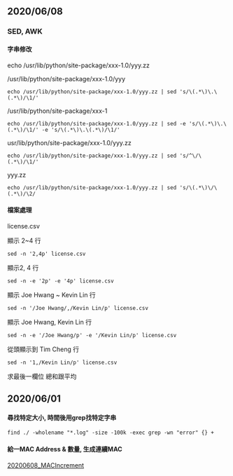 ## 2020/06/08

### SED, AWK

#### 字串修改

echo /usr/lib/python/site-package/xxx-1.0/yyy.zz

/usr/lib/python/site-package/xxx-1.0/yyy

` echo /usr/lib/python/site-package/xxx-1.0/yyy.zz | sed 's/\(.*\)\.\(.*\)/\1/' `

/usr/lib/python/site-package/xxx-1

` echo /usr/lib/python/site-package/xxx-1.0/yyy.zz | sed -e 's/\(.*\)\.\(.*\)/\1/' -e 's/\(.*\)\.\(.*\)/\1/' `

usr/lib/python/site-package/xxx-1.0/yyy.zz

`echo /usr/lib/python/site-package/xxx-1.0/yyy.zz | sed 's/^\/\(.*\)/\1/' `

yyy.zz

` echo /usr/lib/python/site-package/xxx-1.0/yyy.zz | sed 's/\(.*\)\/\(.*\)/\2/ `

#### 檔案處理

license.csv

顯示 2~4 行

` sed -n '2,4p' license.csv `

顯示2, 4 行

` sed -n -e '2p' -e '4p' license.csv `

顯示 Joe Hwang ~ Kevin Lin 行

` sed -n '/Joe Hwang/,/Kevin Lin/p' license.csv `

顯示 Joe Hwang, Kevin Lin 行

` sed -n -e '/Joe Hwang/p' -e '/Kevin Lin/p' license.csv `

從頭顯示到 Tim Cheng 行

` sed -n '1,/Kevin Lin/p' license.csv `

求最後一欄位 總和跟平均



## 2020/06/01

#### 尋找特定大小, 時間後用grep找特定字串

  `find ./ -wholename "*.log" -size -100k -exec grep -wn "error" {} +`

#### 給一MAC Address & 數量, 生成連續MAC

[20200608_MACIncrement](./20200608_MACIncrement.sh)
